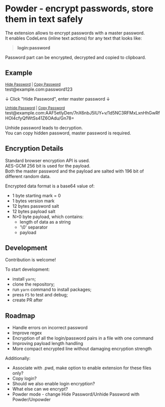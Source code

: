 # Powder - encrypt passwords, store them in text safely

The extension allows to encrypt passwords with a master password.<br>
It enables CodeLens (inline text actions) for any text that looks like:

> <b>login:password</b>

Password part can be encrypted, decrypted and copied to clipboard.  

## Example

<sub><span style="text-decoration: underline;">Hide Password</span> | <span style="text-decoration: underline;">Copy Password</span></sub><br>
test<span>@example.<span>com:password123

↓ Click "Hide Password", enter master password ↓

<sub><span style="text-decoration: underline;">Unhide Password</span> | <span style="text-decoration: underline;">Copy Password</span></sub><br>
test<span>@example.<span>com:AAF5etlyDen/7nX6nbJ5IUY+v/1d5NC3RFMxLxnHhGwRfHOI4cfyQfWtSs41Z6OAdu/Gn78=

Unhide password leads to decryption.<br>
You can copy hidden password, master password is required.

## Encryption Details

Standard browser encryption API is used.<br>
AES-GCM 256 bit is used for the payload.<br>
Both the master password and the payload are salted with 196 bit of different random data.<br>

Encrypted data format is a base64 value of:
- 1 byte starting mark = 0
- 1 bytes version mark
- 12 bytes password salt
- 12 bytes payload salt
- N>0 byte payload, which contains:
  - length of data as a string
  - '\0' separator
  - payload

## Development

Contribution is welcome!

To start development:
- install `yarn`;
- clone the repository;
- run `yarn` command to install packages;
- press `F5` to test and debug;
- create PR after

## Roadmap

- Handle errors on incorrect password
- Improve regex
- Encryption of all the login/password pairs in a file with one command
- Improving payload length handling
- More compact encrypted line without damaging encryption strength

Additionally:
- Associate with .pwd, make option to enable extension for these files only?
- Copy login?
- Should we also enable login encryption?
- What else can we encrypt?
- Powder mode - change Hide Password/Unhide Password with Powder/Unpowder